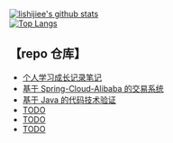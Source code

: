 
[![lishijiee's github stats](https://github-readme-stats.vercel.app/api?username=lishijiee&theme=tokyonight)](https://github.com/lishijiee/github-readme-stats)  
[![Top Langs](https://github-readme-stats.vercel.app/api/top-langs/?username=lishijiee&layout=compact)](https://github.com/lishijiee/github-readme-stats)


## 【repo 仓库】  
- [个人学习成长记录笔记](https://github.com/lishijiee/eee)  
- [基于 Spring-Cloud-Alibaba 的交易系统](https://github.com/lishijiee/ling-long)  
- [基于 Java 的代码技术验证](https://github.com/lishijiee/Java-demo)  
- [TODO](https://github.com/lishijiee/eee)  
- [TODO](https://github.com/lishijiee/eee)  
- [TODO](https://github.com/lishijiee/eee)  
